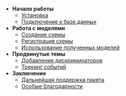 * **Начало работы**
    * [Установка](/ru-ru/?id=Установка)
    * [Подключение к базе данных](/ru-ru/?id=Подключение-к-базе-данных)
* **Работа с моделями**
    * [Создание схемы](/ru-ru/?id=Создание-схемы)
    * [Регистрация схемы](/ru-ru/?id=Регистрация-схемы)
    * [Использование полученных моделей](/ru-ru/?id=Использование-полученных-моделей)
* **Продвинутые темы**
  * [Добавление дискриминаторов](/ru-ru/?id=Добавление-дискриминаторов)
  * [Трекинг событий](/ru-ru/?id=Трекинг-событий)
* **Заключение**
  * [Дальнейшая поддержка пакета](/ru-ru/?id=Дальнейшая-поддержка-пакета)
  * [Особые благодарности](/ru-ru/?id=Особые-благодарности)
